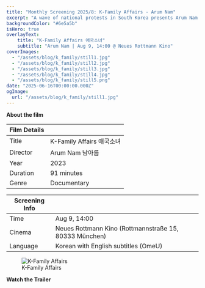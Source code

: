 ```yaml
---
title: "Monthly Screening 2025/8: K-Family Affairs - Arum Nam"
excerpt: "A wave of national protests in South Korea presents Arum Nam with a stark choice: will she be a patriot like her father or an activist like her mother?"
backgroundColor: "#6e5a5b"
isHero: true
overlayText:
    title: "K-Family Affairs 애국소녀"
    subtitle: "Arum Nam | Aug 9, 14:00 @ Neues Rottmann Kino"
coverImages:
  - "/assets/blog/k_family/still1.jpg"
  - "/assets/blog/k_family/still2.jpg"
  - "/assets/blog/k_family/still3.jpg"
  - "/assets/blog/k_family/still4.jpg"
  - "/assets/blog/k_family/still5.png"
date: "2025-06-16T00:00:00.000Z"
ogImage:
  url: "/assets/blog/k_family/still1.jpg"
---
```


**About the film**

| Film Details| |
|---|---|
| Title| K-Family Affairs 애국소녀 |
| Director | Arum Nam 남아름|
| Year| 2023 |
| Duration| 91 minutes |
| Genre| Documentary |

| Screening Info | |
|---|---|
| Time | Aug 9, 14:00 |
| Cinema | Neues Rottmann Kino (Rottmannstraße 15, 80333 München) |
| Language| Korean with English subtitles (OmeU) |

<figure>
  <img src="/assets/blog/k_family/poster.jpg" alt="K-Family Affairs" />
  <figcaption>K-Family Affairs</figcaption>
</figure>

**Watch the Trailer**

<div class="youtube-embed" data-video-id="YGVPH5sesEY" data-title="K-Family Affairs"></div>